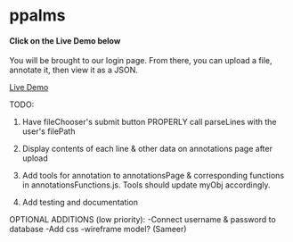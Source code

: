 # ppalms

<h4>Click on the Live Demo below</h4>
<p>You will be brought to our login page. From there, you can upload a file, annotate it, then view it as a JSON.</p>

<a href="http://etanetan.github.io/ppalms/">Live Demo</a>

TODO:

1) Have fileChooser's submit button PROPERLY call parseLines with the user's filePath

2) Display contents of each line & other data on annotations page after upload

3) Add tools for annotation to annotationsPage & corresponding functions in annotationsFunctions.js. Tools should update myObj accordingly.

4) Add testing and documentation


OPTIONAL ADDITIONS (low priority):
-Connect username & password to database 
-Add css
-wireframe model? (Sameer)
